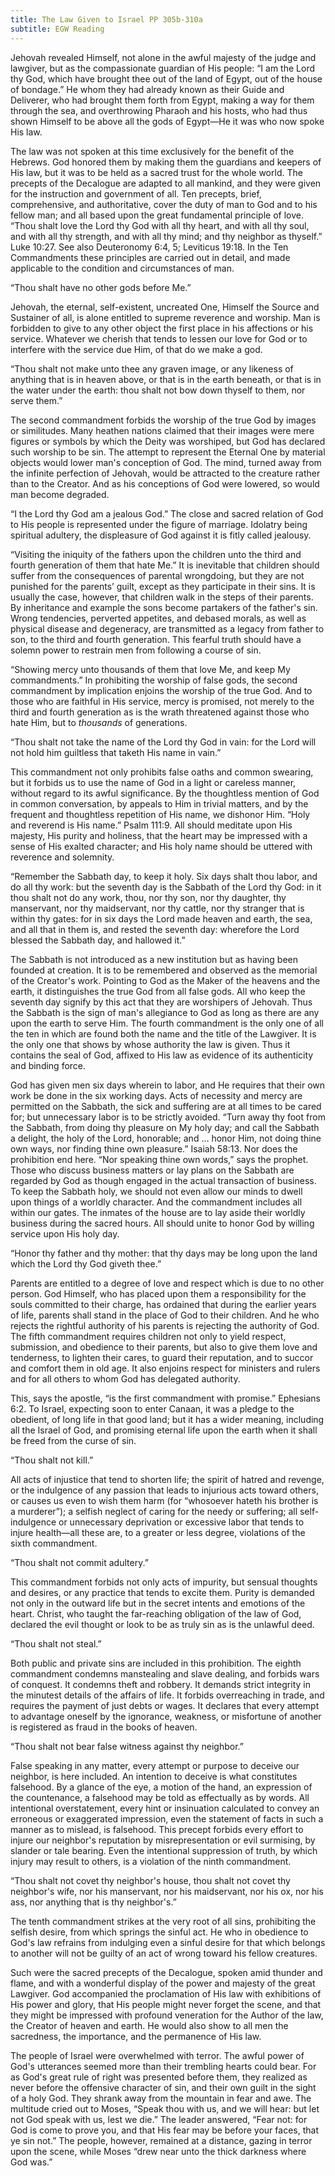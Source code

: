 ```yaml
---
title: The Law Given to Israel PP 305b-310a
subtitle: EGW Reading
---
```


Jehovah revealed Himself, not alone in the awful majesty of the judge and lawgiver, but as the compassionate guardian of His people: “I am the Lord thy God, which have brought thee out of the land of Egypt, out of the house of bondage.” He whom they had already known as their Guide and Deliverer, who had brought them forth from Egypt, making a way for them through the sea, and overthrowing Pharaoh and his hosts, who had thus shown Himself to be above all the gods of Egypt—He it was who now spoke His law.

The law was not spoken at this time exclusively for the benefit of the Hebrews. God honored them by making them the guardians and keepers of His law, but it was to be held as a sacred trust for the whole world. The precepts of the Decalogue are adapted to all mankind, and they were given for the instruction and government of all. Ten precepts, brief, comprehensive, and authoritative, cover the duty of man to God and to his fellow man; and all based upon the great fundamental principle of love. “Thou shalt love the Lord thy God with all thy heart, and with all thy soul, and with all thy strength, and with all thy mind; and thy neighbor as thyself.” Luke 10:27. See also Deuteronomy 6:4, 5; Leviticus 19:18. In the Ten Commandments these principles are carried out in detail, and made applicable to the condition and circumstances of man.

“Thou shalt have no other gods before Me.”

Jehovah, the eternal, self-existent, uncreated One, Himself the Source and Sustainer of all, is alone entitled to supreme reverence and worship. Man is forbidden to give to any other object the first place in his affections or his service. Whatever we cherish that tends to lessen our love for God or to interfere with the service due Him, of that do we make a god.

“Thou shalt not make unto thee any graven image, or any likeness of anything that is in heaven above, or that is in the earth beneath, or that is in the water under the earth: thou shalt not bow down thyself to them, nor serve them.”

The second commandment forbids the worship of the true God by images or similitudes. Many heathen nations claimed that their images were mere figures or symbols by which the Deity was worshiped, but God has declared such worship to be sin. The attempt to represent the Eternal One by material objects would lower man's conception of God. The mind, turned away from the infinite perfection of Jehovah, would be attracted to the creature rather than to the Creator. And as his conceptions of God were lowered, so would man become degraded.

“I the Lord thy God am a jealous God.” The close and sacred relation of God to His people is represented under the figure of marriage. Idolatry being spiritual adultery, the displeasure of God against it is fitly called jealousy.

“Visiting the iniquity of the fathers upon the children unto the third and fourth generation of them that hate Me.” It is inevitable that children should suffer from the consequences of parental wrongdoing, but they are not punished for the parents’ guilt, except as they participate in their sins. It is usually the case, however, that children walk in the steps of their parents. By inheritance and example the sons become partakers of the father's sin. Wrong tendencies, perverted appetites, and debased morals, as well as physical disease and degeneracy, are transmitted as a legacy from father to son, to the third and fourth generation. This fearful truth should have a solemn power to restrain men from following a course of sin.

“Showing mercy unto thousands of them that love Me, and keep My commandments.” In prohibiting the worship of false gods, the second commandment by implication enjoins the worship of the true God. And to those who are faithful in His service, mercy is promised, not merely to the third and fourth generation as is the wrath threatened against those who hate Him, but to _thousands_ of generations.

“Thou shalt not take the name of the Lord thy God in vain: for the Lord will not hold him guiltless that taketh His name in vain.”

This commandment not only prohibits false oaths and common swearing, but it forbids us to use the name of God in a light or careless manner, without regard to its awful significance. By the thoughtless mention of God in common conversation, by appeals to Him in trivial matters, and by the frequent and thoughtless repetition of His name, we dishonor Him. “Holy and reverend is His name.” Psalm 111:9. All should meditate upon His majesty, His purity and holiness, that the heart may be impressed with a sense of His exalted character; and His holy name should be uttered with reverence and solemnity.

“Remember the Sabbath day, to keep it holy. Six days shalt thou labor, and do all thy work: but the seventh day is the Sabbath of the Lord thy God: in it thou shalt not do any work, thou, nor thy son, nor thy daughter, thy manservant, nor thy maidservant, nor thy cattle, nor thy stranger that is within thy gates: for in six days the Lord made heaven and earth, the sea, and all that in them is, and rested the seventh day: wherefore the Lord blessed the Sabbath day, and hallowed it.”

The Sabbath is not introduced as a new institution but as having been founded at creation. It is to be remembered and observed as the memorial of the Creator's work. Pointing to God as the Maker of the heavens and the earth, it distinguishes the true God from all false gods. All who keep the seventh day signify by this act that they are worshipers of Jehovah. Thus the Sabbath is the sign of man's allegiance to God as long as there are any upon the earth to serve Him. The fourth commandment is the only one of all the ten in which are found both the name and the title of the Lawgiver. It is the only one that shows by whose authority the law is given. Thus it contains the seal of God, affixed to His law as evidence of its authenticity and binding force.

God has given men six days wherein to labor, and He requires that their own work be done in the six working days. Acts of necessity and mercy are permitted on the Sabbath, the sick and suffering are at all times to be cared for; but unnecessary labor is to be strictly avoided. “Turn away thy foot from the Sabbath, from doing thy pleasure on My holy day; and call the Sabbath a delight, the holy of the Lord, honorable; and ... honor Him, not doing thine own ways, nor finding thine own pleasure.” Isaiah 58:13. Nor does the prohibition end here. “Nor speaking thine own words,” says the prophet. Those who discuss business matters or lay plans on the Sabbath are regarded by God as though engaged in the actual transaction of business. To keep the Sabbath holy, we should not even allow our minds to dwell upon things of a worldly character. And the commandment includes all within our gates. The inmates of the house are to lay aside their worldly business during the sacred hours. All should unite to honor God by willing service upon His holy day.

“Honor thy father and thy mother: that thy days may be long upon the land which the Lord thy God giveth thee.”

Parents are entitled to a degree of love and respect which is due to no other person. God Himself, who has placed upon them a responsibility for the souls committed to their charge, has ordained that during the earlier years of life, parents shall stand in the place of God to their children. And he who rejects the rightful authority of his parents is rejecting the authority of God. The fifth commandment requires children not only to yield respect, submission, and obedience to their parents, but also to give them love and tenderness, to lighten their cares, to guard their reputation, and to succor and comfort them in old age. It also enjoins respect for ministers and rulers and for all others to whom God has delegated authority.

This, says the apostle, “is the first commandment with promise.” Ephesians 6:2. To Israel, expecting soon to enter Canaan, it was a pledge to the obedient, of long life in that good land; but it has a wider meaning, including all the Israel of God, and promising eternal life upon the earth when it shall be freed from the curse of sin.

“Thou shalt not kill.”

All acts of injustice that tend to shorten life; the spirit of hatred and revenge, or the indulgence of any passion that leads to injurious acts toward others, or causes us even to wish them harm (for “whosoever hateth his brother is a murderer”); a selfish neglect of caring for the needy or suffering; all self-indulgence or unnecessary deprivation or excessive labor that tends to injure health—all these are, to a greater or less degree, violations of the sixth commandment.

“Thou shalt not commit adultery.”

This commandment forbids not only acts of impurity, but sensual thoughts and desires, or any practice that tends to excite them. Purity is demanded not only in the outward life but in the secret intents and emotions of the heart. Christ, who taught the far-reaching obligation of the law of God, declared the evil thought or look to be as truly sin as is the unlawful deed.

“Thou shalt not steal.”

Both public and private sins are included in this prohibition. The eighth commandment condemns manstealing and slave dealing, and forbids wars of conquest. It condemns theft and robbery. It demands strict integrity in the minutest details of the affairs of life. It forbids overreaching in trade, and requires the payment of just debts or wages. It declares that every attempt to advantage oneself by the ignorance, weakness, or misfortune of another is registered as fraud in the books of heaven.

“Thou shalt not bear false witness against thy neighbor.”

False speaking in any matter, every attempt or purpose to deceive our neighbor, is here included. An intention to deceive is what constitutes falsehood. By a glance of the eye, a motion of the hand, an expression of the countenance, a falsehood may be told as effectually as by words. All intentional overstatement, every hint or insinuation calculated to convey an erroneous or exaggerated impression, even the statement of facts in such a manner as to mislead, is falsehood. This precept forbids every effort to injure our neighbor's reputation by misrepresentation or evil surmising, by slander or tale bearing. Even the intentional suppression of truth, by which injury may result to others, is a violation of the ninth commandment.

“Thou shalt not covet thy neighbor's house, thou shalt not covet thy neighbor's wife, nor his manservant, nor his maidservant, nor his ox, nor his ass, nor anything that is thy neighbor's.”

The tenth commandment strikes at the very root of all sins, prohibiting the selfish desire, from which springs the sinful act. He who in obedience to God's law refrains from indulging even a sinful desire for that which belongs to another will not be guilty of an act of wrong toward his fellow creatures.

Such were the sacred precepts of the Decalogue, spoken amid thunder and flame, and with a wonderful display of the power and majesty of the great Lawgiver. God accompanied the proclamation of His law with exhibitions of His power and glory, that His people might never forget the scene, and that they might be impressed with profound veneration for the Author of the law, the Creator of heaven and earth. He would also show to all men the sacredness, the importance, and the permanence of His law.

The people of Israel were overwhelmed with terror. The awful power of God's utterances seemed more than their trembling hearts could bear. For as God's great rule of right was presented before them, they realized as never before the offensive character of sin, and their own guilt in the sight of a holy God. They shrank away from the mountain in fear and awe. The multitude cried out to Moses, “Speak thou with us, and we will hear: but let not God speak with us, lest we die.” The leader answered, “Fear not: for God is come to prove you, and that His fear may be before your faces, that ye sin not.” The people, however, remained at a distance, gazing in terror upon the scene, while Moses “drew near unto the thick darkness where God was.”